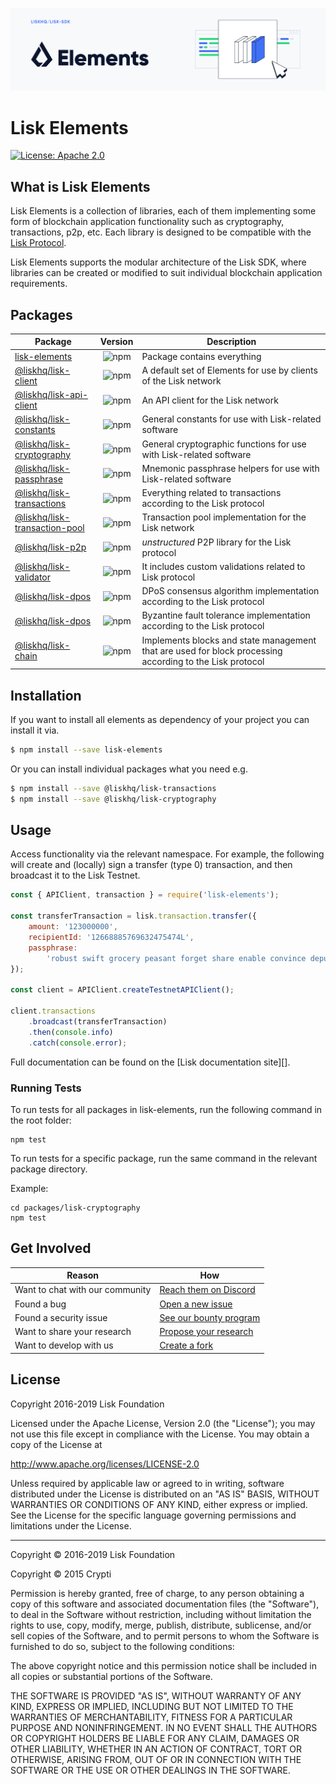 ![Logo](../docs/assets/banner_elements.png)

# Lisk Elements

[![License: Apache 2.0](https://img.shields.io/badge/License-Apache%202.0-blue.svg)](http://www.apache.org/licenses/LICENSE-2.0)

## What is Lisk Elements

Lisk Elements is a collection of libraries, each of them implementing some form of blockchain application functionality such as cryptography, transactions, p2p, etc. Each library is designed to be compatible with the [Lisk Protocol](https://lisk.io/documentation/lisk-protocol).

Lisk Elements supports the modular architecture of the Lisk SDK, where libraries can be created or modified to suit individual blockchain application requirements.

## Packages

| Package                                                |                              Version                               | Description                                                                                              |
| ------------------------------------------------------ | :----------------------------------------------------------------: | -------------------------------------------------------------------------------------------------------- |
| [lisk-elements](lisk-elements)                         |         ![npm](https://img.shields.io/npm/v/lisk-elements)         | Package contains everything                                                                              |
| [@liskhq/lisk-client](lisk-client)                     |      ![npm](https://img.shields.io/npm/v/@liskhq/lisk-client)      | A default set of Elements for use by clients of the Lisk network                                         |
| [@liskhq/lisk-api-client](lisk-api-client)             |    ![npm](https://img.shields.io/npm/v/@liskhq/lisk-api-client)    | An API client for the Lisk network                                                                       |
| [@liskhq/lisk-constants](lisk-constants)               |    ![npm](https://img.shields.io/npm/v/@liskhq/lisk-constants)     | General constants for use with Lisk-related software                                                     |
| [@liskhq/lisk-cryptography](lisk-cryptography)         |   ![npm](https://img.shields.io/npm/v/@liskhq/lisk-cryptography)   | General cryptographic functions for use with Lisk-related software                                       |
| [@liskhq/lisk-passphrase](lisk-passphrase)             |    ![npm](https://img.shields.io/npm/v/@liskhq/lisk-passphrase)    | Mnemonic passphrase helpers for use with Lisk-related software                                           |
| [@liskhq/lisk-transactions](lisk-transactions)         |   ![npm](https://img.shields.io/npm/v/@liskhq/lisk-transactions)   | Everything related to transactions according to the Lisk protocol                                        |
| [@liskhq/lisk-transaction-pool](lisk-transaction-pool) | ![npm](https://img.shields.io/npm/v/@liskhq/lisk-transaction-pool) | Transaction pool implementation for the Lisk network                                                     |
| [@liskhq/lisk-p2p](lisk-p2p)                           |       ![npm](https://img.shields.io/npm/v/@liskhq/lisk-p2p)        | _unstructured_ P2P library for the Lisk protocol                                                         |
| [@liskhq/lisk-validator](lisk-validator)               |    ![npm](https://img.shields.io/npm/v/@liskhq/lisk-validator)     | It includes custom validations related to Lisk protocol                                                  |
| [@liskhq/lisk-dpos](lisk-dpos)                         |       ![npm](https://img.shields.io/npm/v/@liskhq/lisk-dpos)       | DPoS consensus algorithm implementation according to the Lisk protocol                                   |
| [@liskhq/lisk-dpos](lisk-bft)                          |       ![npm](https://img.shields.io/npm/v/@liskhq/lisk-bft)        | Byzantine fault tolerance implementation according to the Lisk protocol                                  |
| [@liskhq/lisk-chain](lisk-chain)                       |      ![npm](https://img.shields.io/npm/v/@liskhq/lisk-chain)       | Implements blocks and state management that are used for block processing according to the Lisk protocol |

## Installation

If you want to install all elements as dependency of your project you can install it via.

```sh
$ npm install --save lisk-elements
```

Or you can install individual packages what you need e.g.

```sh
$ npm install --save @liskhq/lisk-transactions
$ npm install --save @liskhq/lisk-cryptography
```

## Usage

Access functionality via the relevant namespace. For example, the following will create and (locally) sign a transfer (type 0) transaction, and then broadcast it to the Lisk Testnet.

```js
const { APIClient, transaction } = require('lisk-elements');

const transferTransaction = lisk.transaction.transfer({
	amount: '123000000',
	recipientId: '12668885769632475474L',
	passphrase:
		'robust swift grocery peasant forget share enable convince deputy road keep cheap',
});

const client = APIClient.createTestnetAPIClient();

client.transactions
	.broadcast(transferTransaction)
	.then(console.info)
	.catch(console.error);
```

Full documentation can be found on the [Lisk documentation site][].

### Running Tests

To run tests for all packages in lisk-elements, run the following command in the root folder:

```
npm test
```

To run tests for a specific package, run the same command in the relevant package directory.

Example:

```
cd packages/lisk-cryptography
npm test
```

## Get Involved

| Reason                          | How                                                                                            |
| ------------------------------- | ---------------------------------------------------------------------------------------------- |
| Want to chat with our community | [Reach them on Discord](https://discord.gg/lisk)                                               |
| Found a bug                     | [Open a new issue](https://github.com/LiskHQ/lisk/issues/new)                                  |
| Found a security issue          | [See our bounty program](https://blog.lisk.io/announcing-lisk-bug-bounty-program-5895bdd46ed4) |
| Want to share your research     | [Propose your research](https://research.lisk.io)                                              |
| Want to develop with us         | [Create a fork](https://github.com/LiskHQ/lisk/fork)                                           |

## License

Copyright 2016-2019 Lisk Foundation

Licensed under the Apache License, Version 2.0 (the "License");
you may not use this file except in compliance with the License.
You may obtain a copy of the License at

http://www.apache.org/licenses/LICENSE-2.0

Unless required by applicable law or agreed to in writing, software
distributed under the License is distributed on an "AS IS" BASIS,
WITHOUT WARRANTIES OR CONDITIONS OF ANY KIND, either express or implied.
See the License for the specific language governing permissions and
limitations under the License.

---

Copyright © 2016-2019 Lisk Foundation

Copyright © 2015 Crypti

Permission is hereby granted, free of charge, to any person obtaining a copy of this software and associated documentation files (the "Software"), to deal in the Software without restriction, including without limitation the rights to use, copy, modify, merge, publish, distribute, sublicense, and/or sell copies of the Software, and to permit persons to whom the Software is furnished to do so, subject to the following conditions:

The above copyright notice and this permission notice shall be included in all copies or substantial portions of the Software.

THE SOFTWARE IS PROVIDED "AS IS", WITHOUT WARRANTY OF ANY KIND, EXPRESS OR IMPLIED, INCLUDING BUT NOT LIMITED TO THE WARRANTIES OF MERCHANTABILITY, FITNESS FOR A PARTICULAR PURPOSE AND NONINFRINGEMENT. IN NO EVENT SHALL THE AUTHORS OR COPYRIGHT HOLDERS BE LIABLE FOR ANY CLAIM, DAMAGES OR OTHER LIABILITY, WHETHER IN AN ACTION OF CONTRACT, TORT OR OTHERWISE, ARISING FROM, OUT OF OR IN CONNECTION WITH THE SOFTWARE OR THE USE OR OTHER DEALINGS IN THE SOFTWARE.
